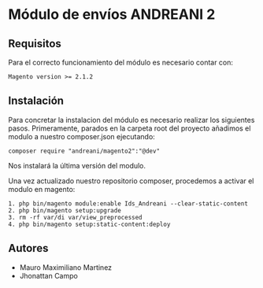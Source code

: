 # Módulo de envíos ANDREANI 2

## Requisitos

Para el correcto funcionamiento del módulo es necesario contar con:

```
Magento version >= 2.1.2 
```

## Instalación

Para concretar la instalacion del módulo es necesario realizar los siguientes pasos. Primeramente, parados en la carpeta root del proyecto añadimos el modulo a nuestro composer.json ejecutando:

```
composer require "andreani/magento2":"@dev"
```

Nos instalará la última versión del modulo.

Una vez actualizado nuestro repositorio composer, procedemos a activar el modulo en magento:

```
1. php bin/magento module:enable Ids_Andreani --clear-static-content
2. php bin/magento setup:upgrade
3. rm -rf var/di var/view_preprocessed
4. php bin/magento setup:static-content:deploy
```	

## Autores

* Mauro Maximiliano Martinez
* Jhonattan Campo